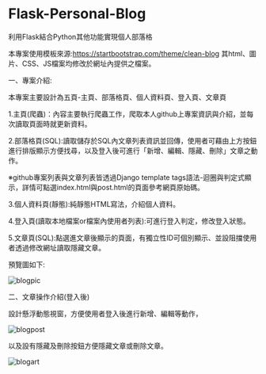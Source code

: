 # Flask-Personal-Blog
利用Flask結合Python其他功能實現個人部落格

本專案使用模板來源:https://startbootstrap.com/theme/clean-blog 其html、圖片、CSS、JS檔案均修改於網址內提供之檔案。

一、專案介紹:

本專案主要設計為五頁-主頁、部落格頁、個人資料頁、登入頁、文章頁

1.主頁(爬蟲)：內容主要執行爬蟲工作，爬取本人github上專案資訊與介紹，並每次讀取頁面時就更新資料。

2.部落格頁(SQL):讀取儲存於SQL內文章列表資訊並回傳，使用者可藉由上方按鈕進行排版顯示方便找尋，以及登入後可進行「新增、編輯、隱藏、刪除」文章之動作。

※github專案列表與文章列表皆透過Django template tags語法-迴圈與判定式顯示，詳情可點選index.html與post.html的頁面參考網頁原始碼。

3.個人資料頁(靜態):純靜態HTML寫法，介紹個人資料。

4.登入頁(讀取本地檔案or檔案內使用者列表):可進行登入判定，修改登入狀態。

5.文章頁(SQL):點選進文章後顯示的頁面，有獨立性ID可個別顯示、並設阻擋使用者透過修改網址讀取隱藏文章。

預覽圖如下:

![blogpic](https://user-images.githubusercontent.com/103618758/191594946-5bd272e1-abd5-4a38-a3e3-9dbfdd89e0f2.jpg)

二、文章操作介紹(登入後)

設計懸浮動態視窗，方便使用者登入後進行新增、編輯等動作，

![blogpost](https://user-images.githubusercontent.com/103618758/191596387-0964fb5a-09d3-4a5b-980f-eaeb7bb3885a.jpg)

以及設有隱藏及刪除按鈕方便隱藏文章或刪除文章。

![blogart](https://user-images.githubusercontent.com/103618758/191596486-f231e3a1-288b-4abd-8723-bf4e77d256aa.jpg)
